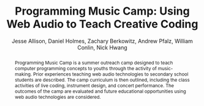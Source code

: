 --- 
  title: "Programming Music Camp: Using Web Audio to Teach Creative Coding" 
  abstract: "Programming Music Camp is a summer outreach camp designed to teach computer programming concepts to youths through the activity of music-making. Prior experiences teaching web audio technologies to secondary school students are described. The camp curriculum is then outlined, including the class activities of live coding, instrument design, and concert performance. The outcomes of the camp are evaluated and future educational opportunities using web audio technologies are considered." 
  address: "Atlanta, Georgia" 
  author: "Jesse Allison, Daniel Holmes, Zachary Berkowitz, Andrew Pfalz, William Conlin, Nick Hwang" 
  booktitle: "Proceedings of the International Web Audio Conference" 
  editor: "Jason Freeman, Alexander Lerch, Matthew Paradis" 
  month: "Proceedings of the International Web Audio Conference"
  pages: "" 
  publisher: "Georgia Tech" 
  series: "WAC '16"
  type: "Paper"  
  year: "2016" 
  id: "2016_91" 
  tags: year2016
  media: https://smartech.gatech.edu/bitstream/handle/1853/54601/lightningtalks-day2_videostream.html?sequence=8&isAllowed=y 
  pdflink: /_data/papers/pdf/2016/2016_91.pdf
  ISSN: 2663-5844
---